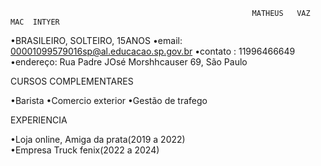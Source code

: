                                                           MATHEUS   VAZ  MAC  INTYER
•BRASILEIRO, SOLTEIRO, 15ANOS
•email: 00001099579016sp@al.educacao.sp.gov.br
•contato : 11996466649
•endereço: Rua Padre JOsé Morshhcauser 69, São Paulo

CURSOS COMPLEMENTARES

•Barista
•Comercio exterior
•Gestão de trafego

EXPERIENCIA

•Loja online, Amiga da prata(2019 a 2022)  
•Empresa Truck fenix(2022 a 2024) 

